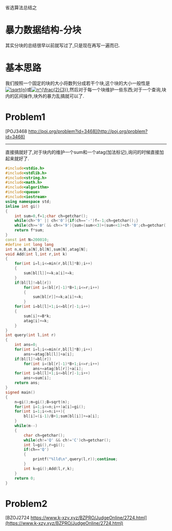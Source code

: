 省选算法总结之
# 暴力数据结构-分块

其实分块的总结很早以前就写过了,只是现在再写一遍而已.

# 基本思路
我们按照一个固定的块的大小将数列分成若干个块,这个块的大小一般性是<a href="https://www.codecogs.com/eqnedit.php?latex=\sqrt{n}" target="_blank"><img src="https://latex.codecogs.com/gif.latex?\sqrt{n}" title="\sqrt{n}" /></a>或<a href="https://www.codecogs.com/eqnedit.php?latex=n^{\frac{2}{3}}" target="_blank"><img src="https://latex.codecogs.com/gif.latex?n^{\frac{2}{3}}" title="n^{\frac{2}{3}}" /></a>,然后对于每一个块维护一些东西;对于一个查询,块内的区间操作,块外的暴力乱搞就可以了.

# Problem1

[POJ3468 http://poj.org/problem?id=3468](http://poj.org/problem?id=3468)

--------
直接搞就好了,对于块内的维护一个sum和一个atag(加法标记),询问的时候直接加起来就好了.
```cpp
#include<stdio.h>
#include<stdlib.h>
#include<string.h>
#include<math.h>
#include<algorithm>
#include<queue>
#include<iostream>
using namespace std;
inline int gi()
{
	int sum=0,f=1;char ch=getchar();
	while(ch>'9' || ch<'0'){if(ch=='-')f=-1;ch=getchar();}
	while(ch>='0' && ch<='9'){sum=(sum<<3)+(sum<<1)+ch-'0';ch=getchar();}
	return f*sum;
}
const int N=200010;
#define int long long
int n,m,B,a[N],bl[N],sum[N],atag[N];
void Add(int l,int r,int k)
{
	for(int i=l;i<=min(r,bl[l]*B);i++)
	{
		sum[bl[l]]+=k;a[i]+=k;
	}
	if(bl[l]!=bl[r])
		for(int i=(bl[r]-1)*B+1;i<=r;i++)
		{
			sum[bl[r]]+=k;a[i]+=k;
		}
	for(int i=bl[l]+1;i<=bl[r]-1;i++)
	{
		sum[i]+=B*k;
		atag[i]+=k;
	}
}
int query(int l,int r)
{
	int ans=0;
	for(int i=l;i<=min(r,bl[l]*B);i++)
		ans+=atag[bl[l]]+a[i];
	if(bl[l]!=bl[r])
		for(int i=(bl[r]-1)*B+1;i<=r;i++)
			ans+=atag[bl[r]]+a[i];
	for(int i=bl[l]+1;i<=bl[r]-1;i++)
		ans+=sum[i];
	return ans;
}
signed main()
{
	n=gi();m=gi();B=sqrt(n);
	for(int i=1;i<=n;i++)a[i]=gi();
	for(int i=1;i<=n;i++){
		bl[i]=(i-1)/B+1;sum[bl[i]]+=a[i];
	}
	while(m--)
	{
		char ch=getchar();
		while(ch!='Q' && ch!='C')ch=getchar();
		int l=gi(),r=gi();
		if(ch=='Q')
		{
			printf("%lld\n",query(l,r));continue;
		}
		int k=gi();Add(l,r,k);
	}
	return 0;
}
```

# Problem2
[BZOJ2724 https://www.k-xzy.xyz/BZPRO/JudgeOnline/2724.html](https://www.k-xzy.xyz/BZPRO/JudgeOnline/2724.html)
